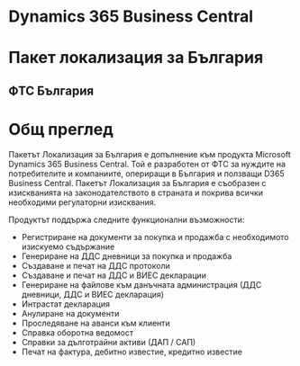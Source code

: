 ﻿# Dynamics 365 Business Central
# Пакет локализация за България

## ФТС България 


# Общ преглед

Пакетът Локализация за България е допълнение към продукта Microsoft Dynamics 365 Business Central. Той е разработен от ФТС за нуждите на потребителите и компаниите, опериращи в България и ползващи D365 Business Central. 
Пакетът Локализация за България е съобразен с изискванията на законодателството в страната и покрива всички необходими регулаторни изисквания.

Продуктът поддържа следните функционални възможности:
- Регистриране на документи за покупка и продажба с необходимото изискуемо съдържание
- Генериране на ДДС дневници за покупка и продажба
- Създаване и печат на ДДС протоколи
- Създаване и печат на ДДС и ВИЕС декларации
- Генериране на файлове към данъчната администрация (ДДС дневници, ДДС и ВИЕС декларация)
- Интрастат декларация
- Анулиране на документи
- Проследяване на аванси към клиенти
- Справка оборотна ведомост
- Справки за дълготрайни активи (ДАП / САП)
- Печат на фактура, дебитно известие, кредитно известие
